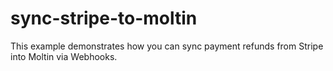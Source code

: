 # sync-stripe-to-moltin
This example demonstrates how you can sync payment refunds from Stripe into Moltin via Webhooks.
